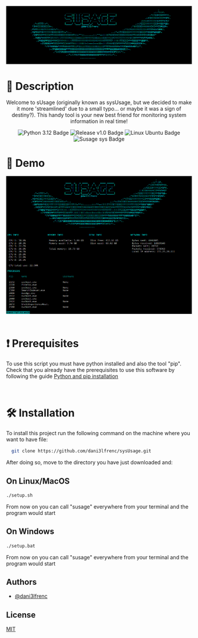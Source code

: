 
<div align="center">
  <img src="https://github.com/dani3lfrenc/sysUsage/blob/main/images/2.PNG?raw=true" alt="alt text">
</div>

# 📜 Description

<p align="center">
Welcome to sUsage (originally known as sysUsage, but we decided to make it more 'streamlined' due to a small typo... or maybe it was a sign of destiny?). This handy tool is your new best friend for monitoring system information in real time!
</p>


<p align="center">
  <img src="https://img.shields.io/badge/Python-3.12-blue" alt="Python 3.12 Badge">
  <img src="https://img.shields.io/badge/Release-v1.0-green" alt="Release v1.0 Badge">
  <img src="https://img.shields.io/badge/Linux-Ubuntu-orange" alt="Linux Ubuntu Badge">
  <img src="https://img.shields.io/badge/Susage-sys-cyan" alt="Susage sys Badge">
</p>


# 📸 Demo

<div align="center">
  <img src="https://github.com/dani3lfrenc/sysUsage/blob/main/images/1.PNG?raw=true" alt="alt text">
</div>

<br>

# ❗️ Prerequisites

To use this script you must have python installed and also the tool "pip". Check that you already have the prerequisites to use this software by following the guide [Python and pip installation](./prerequisite.md)

<br>

# 🛠️ Installation


To install this project run the following command on the machine where you want to have file:

```bash
  git clone https://github.com/dani3lfrenc/sysUsage.git
```

After doing so, move to the directory you have just downloaded and:

## On Linux/MacOS

```bash
./setup.sh
```

From now on you can call "susage" everywhere from your terminal and the program would start

## On Windows

```bash
./setup.bat
```

From now on you can call "susage" everywhere from your terminal and the program would start

## Authors

- [@dani3lfrenc](https://www.github.com/dani3lfrenc)
 
## License

[MIT](https://choosealicense.com/licenses/mit/)




